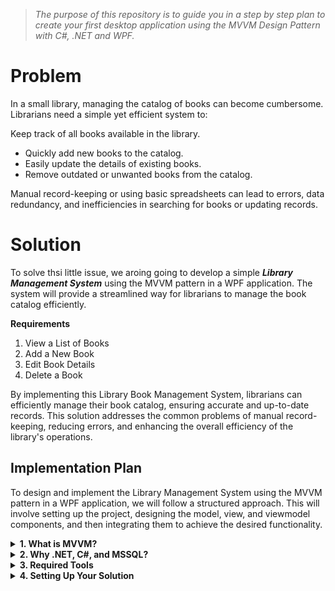 > _The purpose of this repository is to guide you in a step by step plan to create your first desktop application using the MVVM Design Pattern with C#, .NET and WPF._

# Problem
In a small library, managing the catalog of books can become cumbersome. Librarians need a simple yet efficient system to:

Keep track of all books available in the library.
- Quickly add new books to the catalog.
- Easily update the details of existing books.
- Remove outdated or unwanted books from the catalog.

Manual record-keeping or using basic spreadsheets can lead to errors, data redundancy, and inefficiencies in searching for books or updating records.

# Solution
To solve thsi little issue, we aroing going to develop a simple **_Library Management System_** using the MVVM pattern in a WPF application. The system will provide a streamlined way for librarians to manage the book catalog efficiently.

**Requirements**
1. View a List of Books
2. Add a New Book
3. Edit Book Details
4. Delete a Book

By implementing this Library Book Management System, librarians can efficiently manage their book catalog, ensuring accurate and up-to-date records. This solution addresses the common problems of manual record-keeping, reducing errors, and enhancing the overall efficiency of the library's operations.

## Implementation Plan
To design and implement the Library Management System using the MVVM pattern in a WPF application, we will follow a structured approach. This will involve setting up the project, designing the model, view, and viewmodel components, and then integrating them to achieve the desired functionality.


<Details>
  <Summary><b>1. What is MVVM?</b></Summary>
  
The **Model-View-ViewModel** architecture _**separates**_ the development of the graphical user interface (**_View_**) from the business logic or back-end logic (**_Model_**). 
The **_ViewModel_** acts as an intermediary, handling the logic and data binding between the View and the Model.

In MVVM, the ViewModel updates the View through data binding, while user interactions in the View are sent back to the ViewModel, ensuring a clear and efficient flow of information and control.

This separation improves code maintainability, testability, and scalability by organizing the code into distinct components. 

![image](https://github.com/user-attachments/assets/24e54332-eb93-4652-8e92-a9f3ef03859b)
</Details>

<Details>
  <Summary><b>2. Why .NET, C#, and MSSQL?</b></Summary>

- **.NET Core:** Provides a cross-platform, high-performance framework that supports modern application development. Its integration with MVVM enhances separation of concerns and streamlines development for various platforms.

- **C#:** A modern programming language that works seamlessly with .NET, offering powerful features for implementing MVVM and ensuring efficient, maintainable code.

- **MSSQL:** A reliable database system that integrates well with .NET applications, providing robust data management and security features to support the application's data needs effectively.

</Details>

<Details>
    <Summary><b>3. Required Tools</b></Summary>
  
To get started with this project, you'll need to install the following tools:
- [**Visual Studio:**](https://visualstudio.microsoft.com/) The integrated development environment (IDE) for building .NET applications.

- [**Microsoft SQL Server:**](https://www.microsoft.com/en-us/sql-server/sql-server-downloads) The relational database management system used to manage the application's data.

- [**SQL Server Management Studio (SSMS):**](https://learn.microsoft.com/en-us/sql/ssms/download-sql-server-management-studio-ssms?view=sql-server-ver16) A tool for managing your SQL Server databases, running queries, and performing administrative tasks.

- **Install** [**.NET 8:**](https://dotnet.microsoft.com/en-us/download/dotnet/8.0) The latest version of the .NET framework required for developing and running your application. Ensure you download the SDK to develop and the Runtime to run your applications.

</Details>

<Details>
  <Summary><b>4. Setting Up Your Solution</b></Summary>

Start by opening Visual Studio and get ready to add your projects!

##### 1. Initialize the Solution
Create a New Solution:
  Select File > New Project > Blank Solution and name it: Library
For better organization, create a "src" folder in which all the projects will be located.

##### 2. Project Structure Setup
To facilitate development, maintenance, and testing, we will divide this solution into five projects: View, Client, Server, Shared, and Test.

- **View**
Contains XAML files for defining the user interface and UI resources like styles and templates.
Add a WPF Application project named: Library.View.

- **Client**
Holds ViewModelsfor data binding and client-side logic, including commands and services.
Add a Class Library project named: Library.Client.

- **Server**
Includes business logic, data models, and data access code for handling core application operations.
Add a Class Library project named: Library.Server.

- **Shared**
Features code and resources shared between client and server, such as DTOs (data transfer objects), utilities, and common interfaces.
Add a Class Library project named: Library.Shared.

- **Test**
Contains unit tests to ensure the application functions correctly based on the defined requirements.
Add an xUnit Test Project named: Library.Test.

##### 3. Set Up Project References
To ensure proper communication and dependency between the projects, set up project references as follows:
```Right Click on  the Project > Select Add > Project Reference.```

- **Library.View** has the following reference: Library.Client
- **Library.Client** has the following reference: Library.Shared
- **Library.Server** has the following reference: Library.Shared
- **Library.Test** has the following reference: Library.Server

You will end up with this!

![image](https://github.com/user-attachments/assets/4632d4e9-ea53-45d6-8905-6ab6baeac098)
</Details> 

